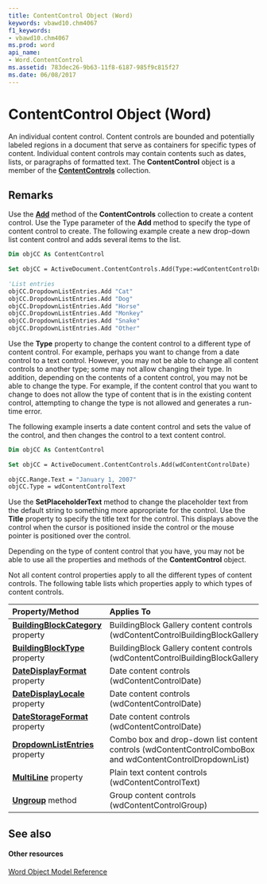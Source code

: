 ```yaml
---
title: ContentControl Object (Word)
keywords: vbawd10.chm4067
f1_keywords:
- vbawd10.chm4067
ms.prod: word
api_name:
- Word.ContentControl
ms.assetid: 783dec26-9b63-11f8-6187-985f9c815f27
ms.date: 06/08/2017
---
```



# ContentControl Object (Word)

An individual content control. Content controls are bounded and potentially labeled regions in a document that serve as containers for specific types of content. Individual content controls may contain contents such as dates, lists, or paragraphs of formatted text. The **ContentControl** object is a member of the **[ContentControls](contentcontrols-object-word.md)** collection.


## Remarks

Use the **[Add](contentcontrols-add-method-word.md)** method of the **ContentControls** collection to create a content control. Use the Type parameter of the **Add** method to specify the type of content control to create. The following example create a new drop-down list content control and adds several items to the list.


```vb
Dim objCC As ContentControl 
 
Set objCC = ActiveDocument.ContentControls.Add(Type:=wdContentControlDropdownList) 
 
'List entries 
objCC.DropdownListEntries.Add "Cat" 
objCC.DropdownListEntries.Add "Dog" 
objCC.DropdownListEntries.Add "Horse" 
objCC.DropdownListEntries.Add "Monkey" 
objCC.DropdownListEntries.Add "Snake" 
objCC.DropdownListEntries.Add "Other"
```

Use the **Type** property to change the content control to a different type of content control. For example, perhaps you want to change from a date control to a text control. However, you may not be able to change all content controls to another type; some may not allow changing their type. In addition, depending on the contents of a content control, you may not be able to change the type. For example, if the content control that you want to change to does not allow the type of content that is in the existing content control, attempting to change the type is not allowed and generates a run-time error.

The following example inserts a date content control and sets the value of the control, and then changes the control to a text content control.




```vb
Dim objCC As ContentControl 
 
Set objCC = ActiveDocument.ContentControls.Add(wdContentControlDate) 
 
objCC.Range.Text = "January 1, 2007" 
objCC.Type = wdContentControlText
```

Use the **SetPlaceholderText** method to change the placeholder text from the default string to something more appropriate for the control. Use the **Title** property to specify the title text for the control. This displays above the control when the cursor is positioned inside the control or the mouse pointer is positioned over the control.

Depending on the type of content control that you have, you may not be able to use all the properties and methods of the **ContentControl** object.

Not all content control properties apply to all the different types of content controls. The following table lists which properties apply to which types of content controls.



|**Property/Method**|**Applies To**|
|:-----|:-----|
| **[BuildingBlockCategory](contentcontrol-buildingblockcategory-property-word.md)** property|BuildingBlock Gallery content controls (wdContentControlBuildingBlockGallery)|
| **[BuildingBlockType](contentcontrol-buildingblocktype-property-word.md)** property|BuildingBlock Gallery content controls (wdContentControlBuildingBlockGallery)|
| **[DateDisplayFormat](contentcontrol-datedisplayformat-property-word.md)** property|Date content controls (wdContentControlDate)|
| **[DateDisplayLocale](contentcontrol-datedisplaylocale-property-word.md)** property|Date content controls (wdContentControlDate)|
| **[DateStorageFormat](contentcontrol-datestorageformat-property-word.md)** property|Date content controls (wdContentControlDate)|
| **[DropdownListEntries](contentcontrol-dropdownlistentries-property-word.md)** property|Combo box and drop-down list content controls (wdContentControlComboBox and wdContentControlDropdownList)|
| **[MultiLine](contentcontrol-multiline-property-word.md)** property|Plain text content controls (wdContentControlText)|
| **[Ungroup](contentcontrol-ungroup-method-word.md)** method|Group content controls (wdContentControlGroup)|

## See also


#### Other resources



[Word Object Model Reference](http://msdn.microsoft.com/library/be452561-b436-bb9b-6f94-3faa9a74a6fd%28Office.15%29.aspx)

